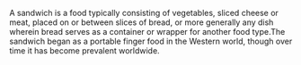 A sandwich is a food typically consisting of vegetables, sliced cheese or meat, placed on or between slices of bread, or more generally any dish wherein bread serves as a container or wrapper for another food type.The sandwich began as a portable finger food in the Western world, though over time it has become prevalent worldwide.